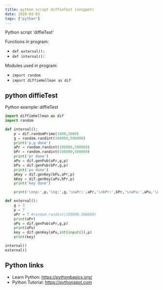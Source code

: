 ```yaml
---
title: python script diffieTest (snippet)
date: 2020-03-03
tags: ["python"]
---
```

Python script 'diffieTest'

Functions in program: 
* `def external():`
* `def internal():`

Modules used in program: 
* `import random`
* `import diffieHellman as dif`

## python diffieTest

Python example: diffieTest

```python
import diffieHellman as dif
import random

def internal():
    p = dif.randomPrime(1000,5000)
    g = random.randint(100000,500000)
    print('p,g done')
    aPr = random.randint(100000,500000)
    bPr = random.randint(100000,500000)
    print('pr done')
    aPu = dif.genPub(aPr,g,p)
    bPu = dif.genPub(bPr,g,p)
    print('pu done')
    aKey = dif.genKey(bPu,aPr,p)
    bKey = dif.genKey(aPu,bPr,p)
    print('key done')

    print('\nnp:',p,'\ng:',g,'\naPr:',aPr,'\nbPr:',bPr,'\naPu:',aPu,'\nbPu:',bPu,'\naKey:',aKey,'\nbKey:',bKey)

def external():
    g = 3
    p = 7
    aPr = 7 #random.randint(100000,500000)
    print(aPr)
    aPu = dif.genPub(aPr,g,p)
    print(aPu)
    key = dif.genKey(aPu,int(input()),p)
    print(key)

internal()
external()


```

## Python links

- Learn Python: https://pythonbasics.org/
- Python Tutorial: https://pythonspot.com
